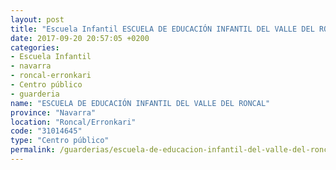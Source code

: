 ```yaml
---
layout: post
title: "Escuela Infantil ESCUELA DE EDUCACIÓN INFANTIL DEL VALLE DEL RONCAL"
date: 2017-09-20 20:57:05 +0200
categories:
- Escuela Infantil
- navarra
- roncal-erronkari
- Centro público
- guarderia
name: "ESCUELA DE EDUCACIÓN INFANTIL DEL VALLE DEL RONCAL"
province: "Navarra"
location: "Roncal/Erronkari"
code: "31014645"
type: "Centro público"
permalink: /guarderias/escuela-de-educacion-infantil-del-valle-del-roncal.html
---
```

